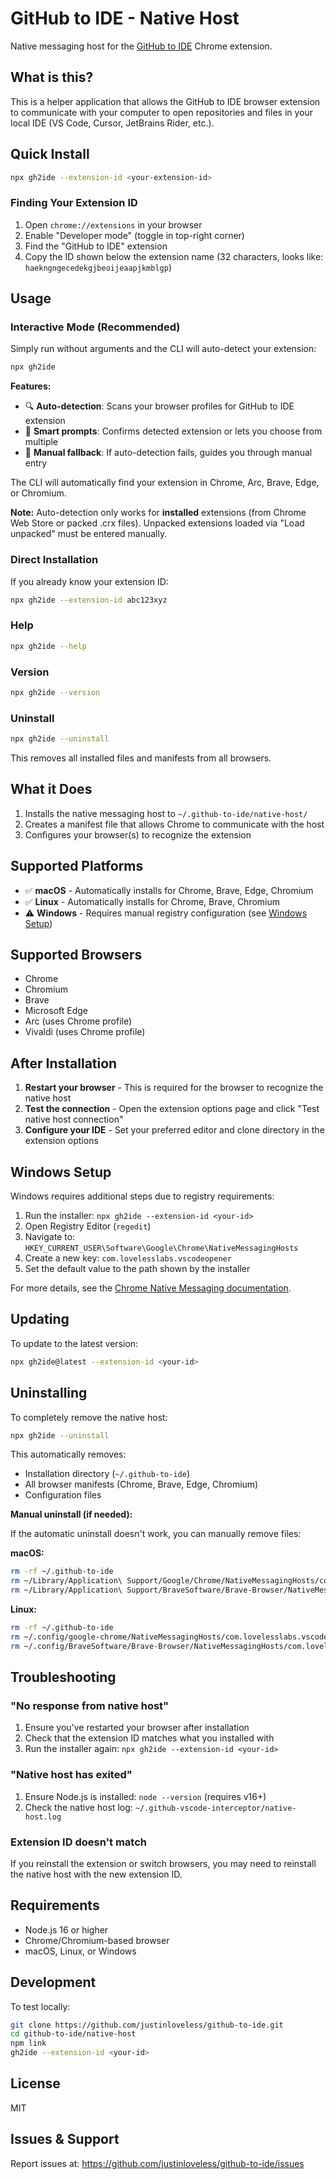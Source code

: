 # GitHub to IDE - Native Host

Native messaging host for the [GitHub to IDE](https://github.com/justinloveless/github-to-ide) Chrome extension.

## What is this?

This is a helper application that allows the GitHub to IDE browser extension to communicate with your computer to open repositories and files in your local IDE (VS Code, Cursor, JetBrains Rider, etc.).

## Quick Install

```bash
npx gh2ide --extension-id <your-extension-id>
```

### Finding Your Extension ID

1. Open `chrome://extensions` in your browser
2. Enable "Developer mode" (toggle in top-right corner)
3. Find the "GitHub to IDE" extension
4. Copy the ID shown below the extension name (32 characters, looks like: `haekngngecedekgjbeoijeaapjkmblgp`)

## Usage

### Interactive Mode (Recommended)

Simply run without arguments and the CLI will auto-detect your extension:

```bash
npx gh2ide
```

**Features:**
- 🔍 **Auto-detection**: Scans your browser profiles for GitHub to IDE extension
- 🎯 **Smart prompts**: Confirms detected extension or lets you choose from multiple
- 📝 **Manual fallback**: If auto-detection fails, guides you through manual entry

The CLI will automatically find your extension in Chrome, Arc, Brave, Edge, or Chromium.

**Note:** Auto-detection only works for **installed** extensions (from Chrome Web Store or packed .crx files). Unpacked extensions loaded via "Load unpacked" must be entered manually.

### Direct Installation

If you already know your extension ID:

```bash
npx gh2ide --extension-id abc123xyz
```

### Help

```bash
npx gh2ide --help
```

### Version

```bash
npx gh2ide --version
```

### Uninstall

```bash
npx gh2ide --uninstall
```

This removes all installed files and manifests from all browsers.

## What it Does

1. Installs the native messaging host to `~/.github-to-ide/native-host/`
2. Creates a manifest file that allows Chrome to communicate with the host
3. Configures your browser(s) to recognize the extension

## Supported Platforms

- ✅ **macOS** - Automatically installs for Chrome, Brave, Edge, Chromium
- ✅ **Linux** - Automatically installs for Chrome, Brave, Chromium
- ⚠️ **Windows** - Requires manual registry configuration (see [Windows Setup](#windows-setup))

## Supported Browsers

- Chrome
- Chromium
- Brave
- Microsoft Edge
- Arc (uses Chrome profile)
- Vivaldi (uses Chrome profile)

## After Installation

1. **Restart your browser** - This is required for the browser to recognize the native host
2. **Test the connection** - Open the extension options page and click "Test native host connection"
3. **Configure your IDE** - Set your preferred editor and clone directory in the extension options

## Windows Setup

Windows requires additional steps due to registry requirements:

1. Run the installer: `npx gh2ide --extension-id <your-id>`
2. Open Registry Editor (`regedit`)
3. Navigate to: `HKEY_CURRENT_USER\Software\Google\Chrome\NativeMessagingHosts`
4. Create a new key: `com.lovelesslabs.vscodeopener`
5. Set the default value to the path shown by the installer

For more details, see the [Chrome Native Messaging documentation](https://developer.chrome.com/docs/apps/nativeMessaging/).

## Updating

To update to the latest version:

```bash
npx gh2ide@latest --extension-id <your-id>
```

## Uninstalling

To completely remove the native host:

```bash
npx gh2ide --uninstall
```

This automatically removes:
- Installation directory (`~/.github-to-ide`)
- All browser manifests (Chrome, Brave, Edge, Chromium)
- Configuration files

**Manual uninstall (if needed):**

If the automatic uninstall doesn't work, you can manually remove files:

**macOS:**
```bash
rm -rf ~/.github-to-ide
rm ~/Library/Application\ Support/Google/Chrome/NativeMessagingHosts/com.lovelesslabs.vscodeopener.json
rm ~/Library/Application\ Support/BraveSoftware/Brave-Browser/NativeMessagingHosts/com.lovelesslabs.vscodeopener.json
```

**Linux:**
```bash
rm -rf ~/.github-to-ide
rm ~/.config/google-chrome/NativeMessagingHosts/com.lovelesslabs.vscodeopener.json
rm ~/.config/BraveSoftware/Brave-Browser/NativeMessagingHosts/com.lovelesslabs.vscodeopener.json
```

## Troubleshooting

### "No response from native host"

1. Ensure you've restarted your browser after installation
2. Check that the extension ID matches what you installed with
3. Run the installer again: `npx gh2ide --extension-id <your-id>`

### "Native host has exited"

1. Ensure Node.js is installed: `node --version` (requires v16+)
2. Check the native host log: `~/.github-vscode-interceptor/native-host.log`

### Extension ID doesn't match

If you reinstall the extension or switch browsers, you may need to reinstall the native host with the new extension ID.

## Requirements

- Node.js 16 or higher
- Chrome/Chromium-based browser
- macOS, Linux, or Windows

## Development

To test locally:

```bash
git clone https://github.com/justinloveless/github-to-ide.git
cd github-to-ide/native-host
npm link
gh2ide --extension-id <your-id>
```

## License

MIT

## Issues & Support

Report issues at: https://github.com/justinloveless/github-to-ide/issues

